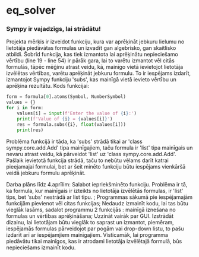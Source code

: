 # eq_solver

### Sympy ir vajadzīgs, lai strādātu!
Projekta mērķis ir izveidot funkciju, kura var aprēķināt jebkuru lielumu no lietotāja piedāvātas formulas un izvadīt gan algebrisko, gan skaitlisko atbildi.
Šobrīd funkcija, kas tiek izmantota lai aprēķinātu nepieciešamo vērtību (line 19 - line 54) ir pārāk gara, lai to varētu izmantot vēl citās formulās, tāpēc mēģinu atrast veidu, kā, mainīgo vietā ievietojot lietotāja izvēlētas vērtības, varētu aprēķināt jebkuru formulu. To ir iespējams izdarīt, izmantojot Sympy funkciju 'subs', kas mainīgā vietā ievieto vērtību un aprēķina rezultātu. Kods funkcijai:
```py
form = formula[0].atoms(Symbol, NumberSymbol)
values = {} 
for i in form:
    values[i] = input(f'Enter the value of {i}:')
    print(f'Value of {i} = {values[i]}')
    res = formula.subs({i}, float(values[i]))
    print(res)
```

Problēma funkcijā ir tāda, ka 'subs' strādā tikai ar 'class sympy.core.add.Add' tipa mainīgajiem, taču formula ir 'list' tipa mainīgais un nevaru atrast veidu, kā pārveidot 'list' uz 'class sympy.core.add.Add'.
Pašlaik ievietotā funkcija strādā, taču to nebūtu vēlams darīt katrai pieejamajai formulai, bet ar šeit minēto funkciju būtu iespējams vienkāršā veidā jebkuru formulu aprēķināt.

Darba plāns līdz 4.aprīlim:
Salabot iepriekšminēto funkciju. Problēma ir tā, ka formula, kur mainīgais ir izteikts no lietotāja izvēlētās formulas, ir 'list' tips, bet 'subs' nestrādā ar list tipu. ;
Programmas sākumā pie iespējamajām funkcijām pievienot vēl citas funkcijas;
Nedaudz izmainīt kodu, lai tas būtu vieglāk lasāms, sadalot programmu 2 funkcijās : mainīgā iznešana no formulas un vērtības aprēķināšana;
Uzzināt vairāk par GUI.
Izstrādāt dizainu, lai lietotājam būtu vieglāk to saprast un izmantot, piemēram, iespējamās formulas pārveidojot par pogām vai drop-down listu, to pašu izdarīt arī ar iespējamjiem mainīgajiem. Visticamāk, lai programma piedāvātu tikai mainīgos, kas ir atrodami lietotāja izvēlētajā formulā, būs nepieciešams izmainīt kodu.
































